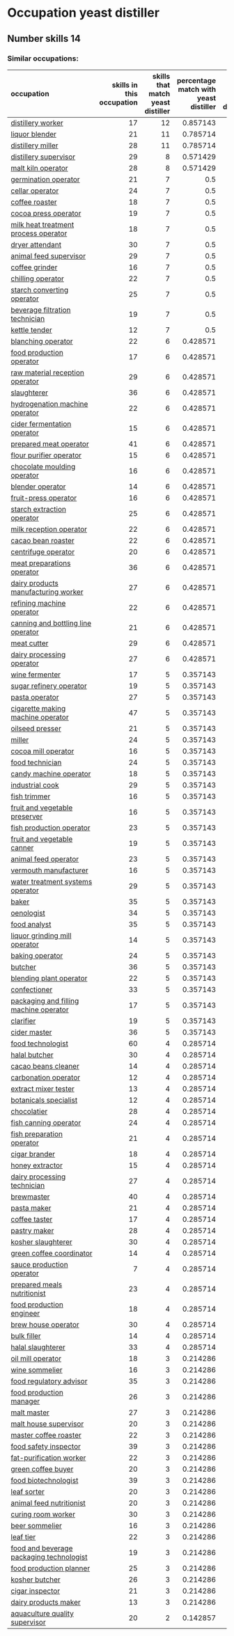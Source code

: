 # Occupation yeast distiller
## Number skills 14
### Similar occupations:
| occupation                                                                              |   skills in this occupation |   skills that match yeast distiller |   percentage match with yeast distiller |   skills not in yeast distiller |
|:----------------------------------------------------------------------------------------|----------------------------:|------------------------------------:|----------------------------------------:|--------------------------------:|
| [distillery worker](distillery_worker.md)                                               |                          17 |                                  12 |                                0.857143 |                               5 |
| [liquor blender](liquor_blender.md)                                                     |                          21 |                                  11 |                                0.785714 |                              10 |
| [distillery miller](distillery_miller.md)                                               |                          28 |                                  11 |                                0.785714 |                              17 |
| [distillery supervisor](distillery_supervisor.md)                                       |                          29 |                                   8 |                                0.571429 |                              21 |
| [malt kiln operator](malt_kiln_operator.md)                                             |                          28 |                                   8 |                                0.571429 |                              20 |
| [germination operator](germination_operator.md)                                         |                          21 |                                   7 |                                0.5      |                              14 |
| [cellar operator](cellar_operator.md)                                                   |                          24 |                                   7 |                                0.5      |                              17 |
| [coffee roaster](coffee_roaster.md)                                                     |                          18 |                                   7 |                                0.5      |                              11 |
| [cocoa press operator](cocoa_press_operator.md)                                         |                          19 |                                   7 |                                0.5      |                              12 |
| [milk heat treatment process operator](milk_heat_treatment_process_operator.md)         |                          18 |                                   7 |                                0.5      |                              11 |
| [dryer attendant](dryer_attendant.md)                                                   |                          30 |                                   7 |                                0.5      |                              23 |
| [animal feed supervisor](animal_feed_supervisor.md)                                     |                          29 |                                   7 |                                0.5      |                              22 |
| [coffee grinder](coffee_grinder.md)                                                     |                          16 |                                   7 |                                0.5      |                               9 |
| [chilling operator](chilling_operator.md)                                               |                          22 |                                   7 |                                0.5      |                              15 |
| [starch converting operator](starch_converting_operator.md)                             |                          25 |                                   7 |                                0.5      |                              18 |
| [beverage filtration technician](beverage_filtration_technician.md)                     |                          19 |                                   7 |                                0.5      |                              12 |
| [kettle tender](kettle_tender.md)                                                       |                          12 |                                   7 |                                0.5      |                               5 |
| [blanching operator](blanching_operator.md)                                             |                          22 |                                   6 |                                0.428571 |                              16 |
| [food production operator](food_production_operator.md)                                 |                          17 |                                   6 |                                0.428571 |                              11 |
| [raw material reception operator](raw_material_reception_operator.md)                   |                          29 |                                   6 |                                0.428571 |                              23 |
| [slaughterer](slaughterer.md)                                                           |                          36 |                                   6 |                                0.428571 |                              30 |
| [hydrogenation machine operator](hydrogenation_machine_operator.md)                     |                          22 |                                   6 |                                0.428571 |                              16 |
| [cider fermentation operator](cider_fermentation_operator.md)                           |                          15 |                                   6 |                                0.428571 |                               9 |
| [prepared meat operator](prepared_meat_operator.md)                                     |                          41 |                                   6 |                                0.428571 |                              35 |
| [flour purifier operator](flour_purifier_operator.md)                                   |                          15 |                                   6 |                                0.428571 |                               9 |
| [chocolate moulding operator](chocolate_moulding_operator.md)                           |                          16 |                                   6 |                                0.428571 |                              10 |
| [blender operator](blender_operator.md)                                                 |                          14 |                                   6 |                                0.428571 |                               8 |
| [fruit-press operator](fruit-press_operator.md)                                         |                          16 |                                   6 |                                0.428571 |                              10 |
| [starch extraction operator](starch_extraction_operator.md)                             |                          25 |                                   6 |                                0.428571 |                              19 |
| [milk reception operator](milk_reception_operator.md)                                   |                          22 |                                   6 |                                0.428571 |                              16 |
| [cacao bean roaster](cacao_bean_roaster.md)                                             |                          22 |                                   6 |                                0.428571 |                              16 |
| [centrifuge operator](centrifuge_operator.md)                                           |                          20 |                                   6 |                                0.428571 |                              14 |
| [meat preparations operator](meat_preparations_operator.md)                             |                          36 |                                   6 |                                0.428571 |                              30 |
| [dairy products manufacturing worker](dairy_products_manufacturing_worker.md)           |                          27 |                                   6 |                                0.428571 |                              21 |
| [refining machine operator](refining_machine_operator.md)                               |                          22 |                                   6 |                                0.428571 |                              16 |
| [canning and bottling line operator](canning_and_bottling_line_operator.md)             |                          21 |                                   6 |                                0.428571 |                              15 |
| [meat cutter](meat_cutter.md)                                                           |                          29 |                                   6 |                                0.428571 |                              23 |
| [dairy processing operator](dairy_processing_operator.md)                               |                          27 |                                   6 |                                0.428571 |                              21 |
| [wine fermenter](wine_fermenter.md)                                                     |                          17 |                                   5 |                                0.357143 |                              12 |
| [sugar refinery operator](sugar_refinery_operator.md)                                   |                          19 |                                   5 |                                0.357143 |                              14 |
| [pasta operator](pasta_operator.md)                                                     |                          27 |                                   5 |                                0.357143 |                              22 |
| [cigarette making machine operator](cigarette_making_machine_operator.md)               |                          47 |                                   5 |                                0.357143 |                              42 |
| [oilseed presser](oilseed_presser.md)                                                   |                          21 |                                   5 |                                0.357143 |                              16 |
| [miller](miller.md)                                                                     |                          24 |                                   5 |                                0.357143 |                              19 |
| [cocoa mill operator](cocoa_mill_operator.md)                                           |                          16 |                                   5 |                                0.357143 |                              11 |
| [food technician](food_technician.md)                                                   |                          24 |                                   5 |                                0.357143 |                              19 |
| [candy machine operator](candy_machine_operator.md)                                     |                          18 |                                   5 |                                0.357143 |                              13 |
| [industrial cook](industrial_cook.md)                                                   |                          29 |                                   5 |                                0.357143 |                              24 |
| [fish trimmer](fish_trimmer.md)                                                         |                          16 |                                   5 |                                0.357143 |                              11 |
| [fruit and vegetable preserver](fruit_and_vegetable_preserver.md)                       |                          16 |                                   5 |                                0.357143 |                              11 |
| [fish production operator](fish_production_operator.md)                                 |                          23 |                                   5 |                                0.357143 |                              18 |
| [fruit and vegetable canner](fruit_and_vegetable_canner.md)                             |                          19 |                                   5 |                                0.357143 |                              14 |
| [animal feed operator](animal_feed_operator.md)                                         |                          23 |                                   5 |                                0.357143 |                              18 |
| [vermouth manufacturer](vermouth_manufacturer.md)                                       |                          16 |                                   5 |                                0.357143 |                              11 |
| [water treatment systems operator](water_treatment_systems_operator.md)                 |                          29 |                                   5 |                                0.357143 |                              24 |
| [baker](baker.md)                                                                       |                          35 |                                   5 |                                0.357143 |                              30 |
| [oenologist](oenologist.md)                                                             |                          34 |                                   5 |                                0.357143 |                              29 |
| [food analyst](food_analyst.md)                                                         |                          35 |                                   5 |                                0.357143 |                              30 |
| [liquor grinding mill operator](liquor_grinding_mill_operator.md)                       |                          14 |                                   5 |                                0.357143 |                               9 |
| [baking operator](baking_operator.md)                                                   |                          24 |                                   5 |                                0.357143 |                              19 |
| [butcher](butcher.md)                                                                   |                          36 |                                   5 |                                0.357143 |                              31 |
| [blending plant operator](blending_plant_operator.md)                                   |                          22 |                                   5 |                                0.357143 |                              17 |
| [confectioner](confectioner.md)                                                         |                          33 |                                   5 |                                0.357143 |                              28 |
| [packaging and filling machine operator](packaging_and_filling_machine_operator.md)     |                          17 |                                   5 |                                0.357143 |                              12 |
| [clarifier](clarifier.md)                                                               |                          19 |                                   5 |                                0.357143 |                              14 |
| [cider master](cider_master.md)                                                         |                          36 |                                   5 |                                0.357143 |                              31 |
| [food technologist](food_technologist.md)                                               |                          60 |                                   4 |                                0.285714 |                              56 |
| [halal butcher](halal_butcher.md)                                                       |                          30 |                                   4 |                                0.285714 |                              26 |
| [cacao beans cleaner](cacao_beans_cleaner.md)                                           |                          14 |                                   4 |                                0.285714 |                              10 |
| [carbonation operator](carbonation_operator.md)                                         |                          12 |                                   4 |                                0.285714 |                               8 |
| [extract mixer tester](extract_mixer_tester.md)                                         |                          13 |                                   4 |                                0.285714 |                               9 |
| [botanicals specialist](botanicals_specialist.md)                                       |                          12 |                                   4 |                                0.285714 |                               8 |
| [chocolatier](chocolatier.md)                                                           |                          28 |                                   4 |                                0.285714 |                              24 |
| [fish canning operator](fish_canning_operator.md)                                       |                          24 |                                   4 |                                0.285714 |                              20 |
| [fish preparation operator](fish_preparation_operator.md)                               |                          21 |                                   4 |                                0.285714 |                              17 |
| [cigar brander](cigar_brander.md)                                                       |                          18 |                                   4 |                                0.285714 |                              14 |
| [honey extractor](honey_extractor.md)                                                   |                          15 |                                   4 |                                0.285714 |                              11 |
| [dairy processing technician](dairy_processing_technician.md)                           |                          27 |                                   4 |                                0.285714 |                              23 |
| [brewmaster](brewmaster.md)                                                             |                          40 |                                   4 |                                0.285714 |                              36 |
| [pasta maker](pasta_maker.md)                                                           |                          21 |                                   4 |                                0.285714 |                              17 |
| [coffee taster](coffee_taster.md)                                                       |                          17 |                                   4 |                                0.285714 |                              13 |
| [pastry maker](pastry_maker.md)                                                         |                          28 |                                   4 |                                0.285714 |                              24 |
| [kosher slaughterer](kosher_slaughterer.md)                                             |                          30 |                                   4 |                                0.285714 |                              26 |
| [green coffee coordinator](green coffee coordinator.md)                                 |                          14 |                                   4 |                                0.285714 |                              10 |
| [sauce production operator](sauce_production_operator.md)                               |                           7 |                                   4 |                                0.285714 |                               3 |
| [prepared meals nutritionist](prepared_meals_nutritionist.md)                           |                          23 |                                   4 |                                0.285714 |                              19 |
| [food production engineer](food_production_engineer.md)                                 |                          18 |                                   4 |                                0.285714 |                              14 |
| [brew house operator](brew_house_operator.md)                                           |                          30 |                                   4 |                                0.285714 |                              26 |
| [bulk filler](bulk_filler.md)                                                           |                          14 |                                   4 |                                0.285714 |                              10 |
| [halal slaughterer](halal_slaughterer.md)                                               |                          33 |                                   4 |                                0.285714 |                              29 |
| [oil mill operator](oil_mill_operator.md)                                               |                          18 |                                   3 |                                0.214286 |                              15 |
| [wine sommelier](wine_sommelier.md)                                                     |                          16 |                                   3 |                                0.214286 |                              13 |
| [food regulatory advisor](food_regulatory_advisor.md)                                   |                          35 |                                   3 |                                0.214286 |                              32 |
| [food production manager](food_production_manager.md)                                   |                          26 |                                   3 |                                0.214286 |                              23 |
| [malt master](malt_master.md)                                                           |                          27 |                                   3 |                                0.214286 |                              24 |
| [malt house supervisor](malt_house_supervisor.md)                                       |                          20 |                                   3 |                                0.214286 |                              17 |
| [master coffee roaster](master_coffee_roaster.md)                                       |                          22 |                                   3 |                                0.214286 |                              19 |
| [food safety inspector](food_safety_inspector.md)                                       |                          39 |                                   3 |                                0.214286 |                              36 |
| [fat-purification worker](fat-purification_worker.md)                                   |                          22 |                                   3 |                                0.214286 |                              19 |
| [green coffee buyer](green_coffee_buyer.md)                                             |                          20 |                                   3 |                                0.214286 |                              17 |
| [food biotechnologist](food_biotechnologist.md)                                         |                          39 |                                   3 |                                0.214286 |                              36 |
| [leaf sorter](leaf_sorter.md)                                                           |                          20 |                                   3 |                                0.214286 |                              17 |
| [animal feed nutritionist](animal_feed_nutritionist.md)                                 |                          20 |                                   3 |                                0.214286 |                              17 |
| [curing room worker](curing_room_worker.md)                                             |                          30 |                                   3 |                                0.214286 |                              27 |
| [beer sommelier](beer_sommelier.md)                                                     |                          16 |                                   3 |                                0.214286 |                              13 |
| [leaf tier](leaf_tier.md)                                                               |                          22 |                                   3 |                                0.214286 |                              19 |
| [food and beverage packaging technologist](food_and_beverage_packaging_technologist.md) |                          19 |                                   3 |                                0.214286 |                              16 |
| [food production planner](food_production_planner.md)                                   |                          25 |                                   3 |                                0.214286 |                              22 |
| [kosher butcher](kosher_butcher.md)                                                     |                          26 |                                   3 |                                0.214286 |                              23 |
| [cigar inspector](cigar_inspector.md)                                                   |                          21 |                                   3 |                                0.214286 |                              18 |
| [dairy products maker](dairy_products_maker.md)                                         |                          13 |                                   3 |                                0.214286 |                              10 |
| [aquaculture quality supervisor](aquaculture_quality_supervisor.md)                     |                          20 |                                   2 |                                0.142857 |                              18 |
